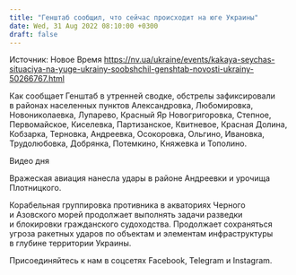 ```yaml
---
title: "Генштаб сообщил, что сейчас происходит на юге Украины"
date: Wed, 31 Aug 2022 08:10:00 +0300
draft: false
---
```

Источник: Новое Время https://nv.ua/ukraine/events/kakaya-seychas-situaciya-na-yuge-ukrainy-soobshchil-genshtab-novosti-ukrainy-50266767.html


Как сообщает Генштаб в утренней сводке, обстрелы зафиксировали в районах населенных пунктов Александровка, Любомировка, Новониколаевка, Лупарево, Красный Яр Новогригоровка, Степное, Первомайское, Киселевка, Партизанское, Квитневое, Красная Долина, Кобзарка, Терновка, Андреевка, Осокоровка, Ольгино, Ивановка, Трудолюбовка, Добрянка, Потемкино, Княжевка и Тополино.

 Видео дня   

Вражеская авиация нанесла удары в районе Андреевки и урочища Плотницкого.

Корабельная группировка противника в акваториях Черного и Азовского морей продолжает выполнять задачи разведки и блокировки гражданского судоходства. Продолжает сохраняться угроза ракетных ударов по объектам и элементам инфраструктуры в глубине территории Украины.

Присоединяйтесь к нам в соцсетях Facebook, Telegram и Instagram.
